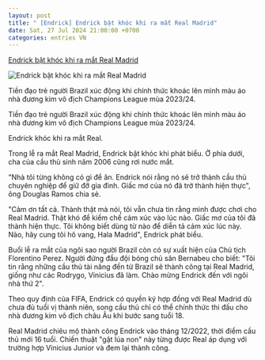 ```yaml
---
layout: post
title: " [Endrick] Endrick bật khóc khi ra mắt Real Madrid"
date: Sat, 27 Jul 2024 21:00:00 +0700
categories: entries VN
---
```

[Endrick bật khóc khi ra mắt Real Madrid](https://znews.vn/endrick-bat-khoc-khi-ra-mat-real-madrid-post1488588.html)

![Endrick bật khóc khi ra mắt Real Madrid](https://photo.znews.vn/w1250/Uploaded/bpivpawv/2024_07_27/ennn.jpg)

Tiền đạo trẻ người Brazil xúc động khi chính thức khoác lên mình màu áo nhà đương kim vô địch Champions League mùa 2023/24.

Tiền đạo trẻ người Brazil xúc động khi chính thức khoác lên mình màu áo nhà đương kim vô địch Champions League mùa 2023/24.

Endrick khóc khi ra mắt Real.

Trong lễ ra mắt Real Madrid, Endrick bật khóc khi phát biểu. Ở phía dưới, cha của cầu thủ sinh năm 2006 cũng rơi nước mắt.

"Nhà tôi từng không có gì để ăn. Endrick nói rằng nó sẽ trở thành cầu thủ chuyên nghiệp để giữ đỡ gia đình. Giấc mơ của nó đã trở thành hiện thực", ông Douglas Ramos chia sẻ.

"Cảm ơn tất cả. Thành thật mà nói, tôi vẫn chưa tin rằng mình được chơi cho Real Madrid. Thật khó để kiềm chế cảm xúc vào lúc nào. Giấc mơ của tôi đã thành hiện thực. Tôi không biết dùng từ nào để diễn tả cảm xúc lúc này. Nào, hãy cung tôi hô vang, Hala Madrid", Endrick phát biểu.

Buổi lễ ra mắt của ngôi sao người Brazil còn có sự xuất hiện của Chủ tịch Florentino Perez. Người đứng đầu đội bóng chủ sân Bernabeu cho biết: "Tôi tin rằng những cầu thủ tài năng đến từ Brazil sẽ thành công tại Real Madrid, giống như các Rodrygo, Vinicius đã làm. Chào mừng Endrick đến với ngôi nhà thứ 2".

Theo quy định của FIFA, Endrick có quyền ký hợp đồng với Real Madrid dù chưa đủ tuổi vị thành niên, song cầu thủ chỉ có thể chính thức thi đấu cho nhà đương kim vô địch châu Âu khi bước sang tuổi 18.

Real Madrid chiêu mộ thành công Endrick vào tháng 12/2022, thời điểm cầu thủ mới 16 tuổi. Chiến thuật "gặt lúa non" này từng được Real áp dụng với trường hợp Vinicius Junior và đem lại thành công.

